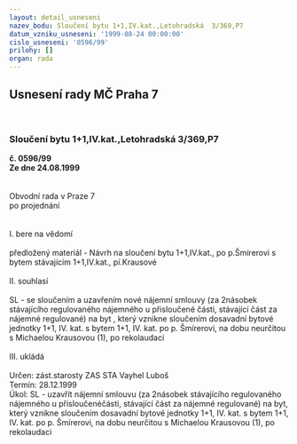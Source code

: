 ```yaml
---
layout: detail_usneseni
nazev_bodu: Sloučení bytu 1+1,IV.kat.,Letohradská  3/369,P7
datum_vzniku_usneseni: '1999-08-24 00:00:00'
cislo_usneseni: '0596/99'
prilohy: []
organ: rada
---
```

<div id="ucUsn_pList" class="usn">
	<span><h2>Usnesení rady MČ Praha 7 </h2>
<br></span><div class="standBody">
<span><h3>Sloučení bytu 1+1,IV.kat.,Letohradská  3/369,P7</h3></span><div class="center">
		<strong>č. 0596/99</strong><br>
	</div>
<div class="center">
		<strong>Ze dne 24.08.1999</strong><br><br>
	</div>
<br>Obvodní rada v Praze 7<br>po projednání<br><br><br>I.	bere na vědomí<br><br> předložený materiál - Návrh na sloučení bytu 1+1,IV.kat., po p.Šmírerovi s bytem stávajícím 1+1,IV.kat., pí.Krausové<br><br>II.	souhlasí <br><br>SL - se sloučením a uzavřením nové nájemní smlouvy (za 2násobek stávajícího regulovaného nájemného u přisloučené části, stávající část za nájemné regulované) na byt , který vznikne sloučením dosavadní bytové jednotky 1+1, IV. kat. s bytem 1+1, IV. kat. po p. Šmírerovi, na dobu neurčitou s Michaelou Krausovou (1), po rekolaudaci<br><br>III.	ukládá <br><br> Určen:	zást.starosty	ZAS STA Vayhel Luboš<br>Termín: 28.12.1999<br>Úkol:	SL - uzavřít nájemní smlouvu (za 2násobek stávajícího regulovaného nájemného u přisloučenéčásti, stávající část za nájemné regulované) na byt, který vznikne sloučením dosavadní bytové jednotky 1+1, IV. kat. s bytem 1+1, IV. kat. po p. Šmírerovi, na dobu neurčitou s Michaelou Krausovou (1), po rekolaudaci<br>
</div>
</div>